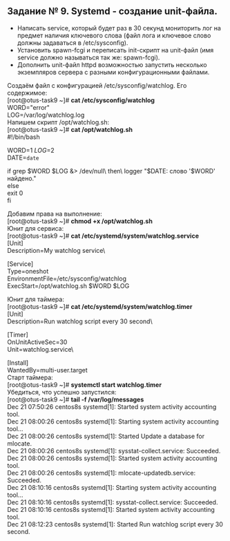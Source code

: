 ## Задание № 9. Systemd - создание unit-файла. ##
- Написать service, который будет раз в 30 секунд мониторить лог на предмет наличия ключевого слова (файл лога и ключевое слово должны задаваться в /etc/sysconfig).
- Установить spawn-fcgi и переписать init-скрипт на unit-файл (имя service должно называться так же: spawn-fcgi).
- Дополнить unit-файл httpd возможностью запустить несколько экземпляров сервера с разными конфигурационными файлами.

Создаём файл с конфигурацией /etc/sysconfig/watchlog. Его содержимое:\
[root@otus-task9 ~]# **cat /etc/sysconfig/watchlog**\
WORD="error"\
LOG=/var/log/watchlog.log\
Напишем скрипт /opt/watchlog.sh:\
[root@otus-task9 ~]# **cat /opt/watchlog.sh**\
#!/bin/bash

WORD=$1\
LOG=$2\
DATE=`date`

if grep $WORD $LOG &> /dev/null\
then\
logger "$DATE: слово '$WORD' найдено."\
else\
exit 0\
fi

Добавим права на выполнение:\
[root@otus-task9 ~]# **chmod +x /opt/watchlog.sh**\
Юнит для сервиса:\
[root@otus-task9 ~]# **cat /etc/systemd/system/watchlog.service**\
[Unit]\
Description=My watchlog service\

[Service]\
Type=oneshot\
EnvironmentFile=/etc/sysconfig/watchlog\
ExecStart=/opt/watchlog.sh $WORD $LOG

Юнит для таймера:\
[root@otus-task9 ~]# **cat /etc/systemd/system/watchlog.timer**\
[Unit]\
Description=Run watchlog script every 30 second\

[Timer]\
OnUnitActiveSec=30\
Unit=watchlog.service\

[Install]\
WantedBy=multi-user.target\
Старт таймера:\
[root@otus-task9 ~]# **systemctl start watchlog.timer**\
Убедиться, что успешно запустился:\
[root@otus-task9 ~]# **tail -f /var/log/messages**\
Dec 21 07:50:26 centos8s systemd[1]: Started system activity accounting tool.\
Dec 21 08:00:26 centos8s systemd[1]: Starting system activity accounting tool...\
Dec 21 08:00:26 centos8s systemd[1]: Started Update a database for mlocate.\
Dec 21 08:00:26 centos8s systemd[1]: sysstat-collect.service: Succeeded.\
Dec 21 08:00:26 centos8s systemd[1]: Started system activity accounting tool.\
Dec 21 08:00:26 centos8s systemd[1]: mlocate-updatedb.service: Succeeded.\
Dec 21 08:10:16 centos8s systemd[1]: Starting system activity accounting tool...\
Dec 21 08:10:16 centos8s systemd[1]: sysstat-collect.service: Succeeded.\
Dec 21 08:10:16 centos8s systemd[1]: Started system activity accounting tool.\
Dec 21 08:12:23 centos8s systemd[1]: Started Run watchlog script every 30 second.
